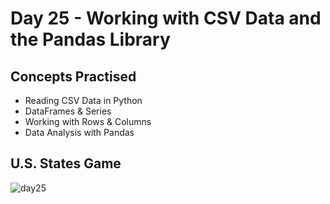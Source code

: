 # Day 25 - Working with CSV Data and the Pandas Library
## Concepts Practised
- Reading CSV Data in Python
- DataFrames & Series
- Working with Rows & Columns
- Data Analysis with Pandas
## U.S. States Game
![day25](https://user-images.githubusercontent.com/79554351/189465020-ad720ce4-bce4-444c-9329-4ef42f73d5f2.gif)
